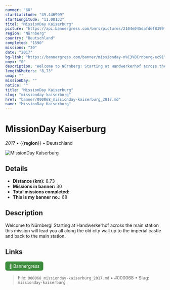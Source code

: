 ```yaml
---
nummer: "68"
startLatitude: "49.446999"
startLongitude: "11.08132"
titel: "MissionDay Kaiserburg"
picture: "https://api.bannergress.com/bnrs/pictures/2104e045dafdef8399f8f8b76ec19f50"
region: "Nürnberg"
country: "Deutschland"
completed: "1590"
missions: "30"
date: "2017"
bg-link: "https://bannergress.com/banner/missionday-n%C3%BCrnberg-ec91"
onyx: "0"
description: "Welcome to Nürnberg! Starting at Handwerkerhof across the main station this mission will lead you all along the old city wall up to the imperial castle and back to the main station."
lengthKMeters: "8,73"
umap: ""
missionDay: ""
notice: ""
title: "MissionDay Kaiserburg"
slug: "missionday-kaiserburg"
href: "banner/000068_missionday-kaiserburg_2017.md"
name: "MissionDay Kaiserburg"
---
```

# MissionDay Kaiserburg

*2017* • {{__region__}} • Deutschland

![MissionDay Kaiserburg](https://api.bannergress.com/bnrs/pictures/2104e045dafdef8399f8f8b76ec19f50)



## Details
- **Distance (km):** 8.73
- **Missions in banner:** 30
- **Total missions completed:** 
- **This is my banner no.:** 68



## Description
Welcome to Nürnberg! Starting at Handwerkerhof across the main station this mission will lead you all along the old city wall up to the imperial castle and back to the main station.



## Links
<a href="https://bannergress.com/banner/missionday-n%C3%BCrnberg-ec91" target="_blank" style="display:inline-block;margin-right:8px;padding:6px 12px;background:#3c8b3c;color:#fff;text-decoration:none;border-radius:6px;">🔗 Bannergress</a>



> File: `000068_missionday-kaiserburg_2017.md` • #000068 • Slug: `missionday-kaiserburg`
